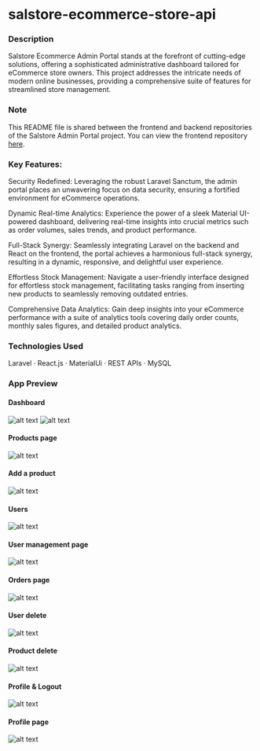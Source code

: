 # salstore-ecommerce-store-api

### Description
Salstore Ecommerce Admin Portal stands at the forefront of cutting-edge solutions, offering a sophisticated administrative dashboard tailored for eCommerce store owners. This project addresses the intricate needs of modern online businesses, providing a comprehensive suite of features for streamlined store management.

### Note
This README file is shared between the frontend and backend repositories of the Salstore Admin Portal project. You can view the frontend repository [here](https://github.com/salmaane/salstore-admin-portal).

### Key Features:

Security Redefined: Leveraging the robust Laravel Sanctum, the admin portal places an unwavering focus on data security, ensuring a fortified environment for eCommerce operations.

Dynamic Real-time Analytics: Experience the power of a sleek Material UI-powered dashboard, delivering real-time insights into crucial metrics such as order volumes, sales trends, and product performance.

Full-Stack Synergy: Seamlessly integrating Laravel on the backend and React on the frontend, the portal achieves a harmonious full-stack synergy, resulting in a dynamic, responsive, and delightful user experience.

Effortless Stock Management: Navigate a user-friendly interface designed for effortless stock management, facilitating tasks ranging from inserting new products to seamlessly removing outdated entries.

Comprehensive Data Analytics: Gain deep insights into your eCommerce performance with a suite of analytics tools covering daily order counts, monthly sales figures, and detailed product analytics.

### Technologies Used
Laravel · React.js · MaterialUi · REST APIs · MySQL

### App Preview

#### Dashboard
![alt text](<readme_images/Screenshot (32).png>) 
![alt text](<readme_images/Screenshot (33).png>) 

#### Products page
![alt text](<readme_images/Screenshot (34).png>) 

#### Add a product
![alt text](<readme_images/Screenshot (35).png>) 

#### Users
![alt text](<readme_images/Screenshot (38).png>) 

#### User management page
![alt text](<readme_images/Screenshot (37).png>)

#### Orders page
![alt text](<readme_images/Screenshot (36).png>) 

#### User delete
![alt text](<readme_images/Screenshot (39).png>)

#### Product delete 
![alt text](<readme_images/Screenshot (40).png>) 

#### Profile & Logout
![alt text](<readme_images/Screenshot (41).png>) 

#### Profile page
![alt text](<readme_images/Screenshot (42).png>)
